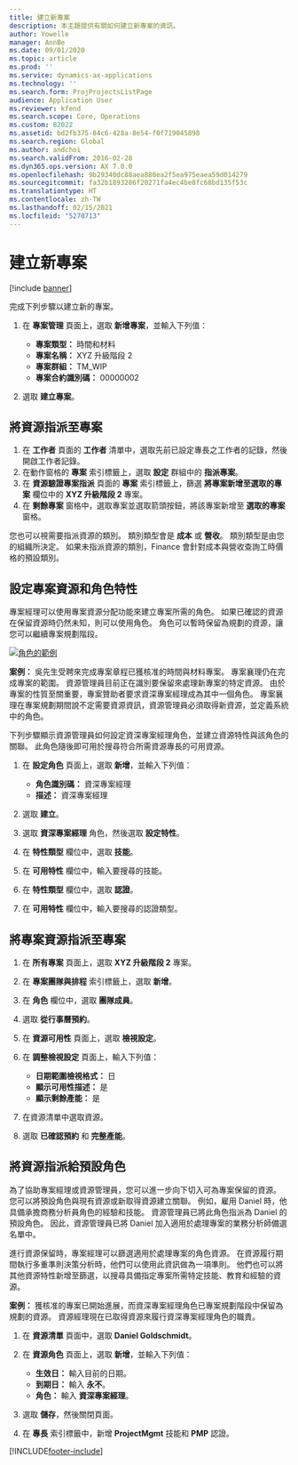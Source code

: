 ```yaml
---
title: 建立新專案
description: 本主題提供有關如何建立新專案的資訊。
author: Yowelle
manager: AnnBe
ms.date: 09/01/2020
ms.topic: article
ms.prod: ''
ms.service: dynamics-ax-applications
ms.technology: ''
ms.search.form: ProjProjectsListPage
audience: Application User
ms.reviewer: kfend
ms.search.scope: Core, Operations
ms.custom: 82022
ms.assetid: bd2fb375-84c6-428a-8e54-f0f719045898
ms.search.region: Global
ms.author: andchoi
ms.search.validFrom: 2016-02-28
ms.dyn365.ops.version: AX 7.0.0
ms.openlocfilehash: 9b29340dc88aea888ea2f5ea975eaea59d014279
ms.sourcegitcommit: fa32b1893286f20271fa4ec4be8fc68bd135f53c
ms.translationtype: HT
ms.contentlocale: zh-TW
ms.lasthandoff: 02/15/2021
ms.locfileid: "5270713"
---
```

# <a name="create-a-new-project"></a>建立新專案

[!include [banner](../includes/banner.md)]

完成下列步驟以建立新的專案。

1. 在 **專案管理** 頁面上，選取 **新增專案**，並輸入下列值：

    - **專案類型：** 時間和材料
    - **專案名稱：** XYZ 升級階段 2
    - **專案群組：** TM\_WIP
    - **專案合約識別碼：** 00000002

2. 選取 **建立專案**。

## <a name="assign-a-resource-to-a-project"></a>將資源指派至專案

1. 在 **工作者** 頁面的 **工作者** 清單中，選取先前已設定專長之工作者的記錄，然後開啟工作者記錄。
2. 在動作窗格的 **專案** 索引標籤上，選取 **設定** 群組中的 **指派專案**。
3. 在 **資源驗證專案指派** 頁面的 **專案** 索引標籤上，篩選 **將專案新增至選取的專案** 欄位中的 **XYZ 升級階段 2** 專案。
4. 在 **剩餘專案** 窗格中，選取專案並選取箭頭按鈕，將該專案新增至 **選取的專案** 窗格。

您也可以視需要指派資源的類別。 類別類型會是 **成本** 或 **營收**。 類別類型是由您的組織所決定。 如果未指派資源的類別，Finance 會針對成本與營收查詢工時價格的預設類別。

## <a name="set-up-project-resource-and-role-characteristics"></a>設定專案資源和角色特性

專案經理可以使用專案資源分配功能來建立專案所需的角色。 如果已確認的資源在保留資源時仍然未知，則可以使用角色。 角色可以暫時保留為規劃的資源，讓您可以繼續專案規劃階段。

[![角色的範例](./media/projectresourcing05.jpg)](./media/projectresourcing05.jpg) 

**案例：** 吳先生受聘來完成專案章程已獲核准的時間與材料專案。 專案襄理仍在完成專案的範圍。 資源管理員目前正在識別要保留來處理新專案的特定資源。 由於專案的性質至關重要，專案贊助者要求資深專案經理成為其中一個角色。 專案襄理在專案規劃期間說不定需要資源資訊，資源管理員必須取得新資源，並定義系統中的角色。

下列步驟顯示資源管理員如何設定資深專案經理角色，並建立資源特性與該角色的關聯。 此角色隨後即可用於搜尋符合所需資源專長的可用資源。

1. 在 **設定角色** 頁面上，選取 **新增**，並輸入下列值：

    - **角色識別碼：** 資深專案經理
    - **描述：** 資深專案經理

2. 選取 **建立**。
3. 選取 **資深專案經理** 角色，然後選取 **設定特性**。
4. 在 **特性類型** 欄位中，選取 **技能**。
5. 在 **可用特性** 欄位中，輸入要搜尋的技能。
6. 在 **特性類型** 欄位中，選取 **認證**。
7. 在 **可用特性** 欄位中，輸入要搜尋的認證類型。

## <a name="assign-a-project-resource-to-a-project"></a>將專案資源指派至專案

1. 在 **所有專案** 頁面上，選取 **XYZ 升級階段 2** 專案。
2. 在 **專案團隊與排程** 索引標籤上，選取 **新增**。
3. 在 **角色** 欄位中，選取 **團隊成員**。
4. 選取 **從行事曆預約**。
5. 在 **資源可用性** 頁面上，選取 **檢視設定**。
6. 在 **調整檢視設定** 頁面上，輸入下列值：

    - **日期範圍檢視格式：** 日
    - **顯示可用性描述：** 是
    - **顯示剩餘產能：** 是

7. 在資源清單中選取資源。
8. 選取 **已確認預約** 和 **完整產能**。

## <a name="assign-a-resource-to-a-default-role"></a>將資源指派給預設角色

為了協助專案經理或資源管理員，您可以進一步向下切入可為專案保留的資源。 您可以將預設角色與現有資源或新取得資源建立關聯。 例如，雇用 Daniel 時，他具備承擔商務分析員角色的經驗和技能。 資源管理員已將此角色指派為 Daniel 的預設角色。 因此，資源管理員已將 Daniel 加入適用於處理專案的業務分析師備選名單中。

進行資源保留時，專案經理可以篩選適用於處理專案的角色資源。 在資源履行期間執行多重準則決策分析時，他們可以使用此資訊做為一項準則。 他們也可以將其他資源特性新增至篩選，以搜尋具備指定專案所需特定技能、教育和經驗的資源。

**案例：** 獲核准的專案已開始進展，而資深專案經理角色已專案規劃階段中保留為規劃的資源。 資源經理現在已取得資源來履行資深專案經理角色的職責。

1. 在 **資源清單** 頁面中，選取 **Daniel Goldschmidt**。
2. 在 **資源角色** 頁面上，選取 **新增**，並輸入下列值：

    - **生效日：** 輸入目前的日期。
    - **到期日：** 輸入 **永不**。
    - **角色：** 輸入 **資深專案經理**。

3. 選取 **儲存**，然後關閉頁面。
4. 在 **專長** 索引標籤中，新增 **ProjectMgmt** 技能和 **PMP** 認證。


[!INCLUDE[footer-include](../includes/footer-banner.md)]